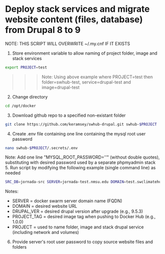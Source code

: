 # Deploy stack services and migrate website content (files, database) from Drupal 8 to 9
NOTE: THIS SCRIPT WILL OVERWRITE ~/.my.cnf IF IT EXISTS
1. Store environment variable to allow naming of project folder, image and stack services
```sh
export PROJECT=test
```
>>>Note: Using above example where PROJECT=test then folder=swhub-test, service=drupal-test and image=drupal-test
2. Change directory
```sh
cd /opt/docker
```
3. Download github repo to a specified non-existant folder
```sh
git clone https://github.com/keramsey/swhub-drupal.git swhub-$PROJECT
```
4. Create .env file containing one line containing the mysql root user password
```sh
nano swhub-$PROJECT/.secrets/.env
```
Note: Add one line  "MYSQL_ROOT_PASSWORD='<password>'" (without double quotes), substituting <password> with desired password used by a separate phpmyadmin stack
5. Run script by modifying the following example (single command line) as needed
```sh
SRC_DB=jornada-src SERVER=jornada-test.nmsu.edu DOMAIN=test.swclimatehub.info DRUPAL_VER=9.5.3 PROJECT_TAG=1.0.0 bash swhub-$PROJECT/src/deploy-drupal.sh
```
Notes:
- SERVER = docker swarm server domain name (FQDN)
- DOMAIN = desired website URL
- DRUPAL_VER = desired drupal version after upgrade (e.g., 9.5.3)
- PROJECT_TAG = desired image tag when pushing to Docker Hub (e.g., 1.0.0)
- PROJECT = used to name folder, image and stack drupal service (including network and volumes)
6. Provide server's root user password to copy source website files and folders